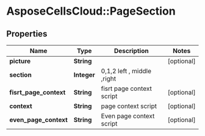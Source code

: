 # AsposeCellsCloud::PageSection

## Properties
Name | Type | Description | Notes
------------ | ------------- | ------------- | -------------
**picture** | **String** |  | [optional] 
**section** | **Integer** | 0,1,2  left , middle ,right | 
**fisrt_page_context** | **String** | fisrt page context script | [optional] 
**context** | **String** | page context script              | [optional] 
**even_page_context** | **String** | Even page context script | [optional] 


